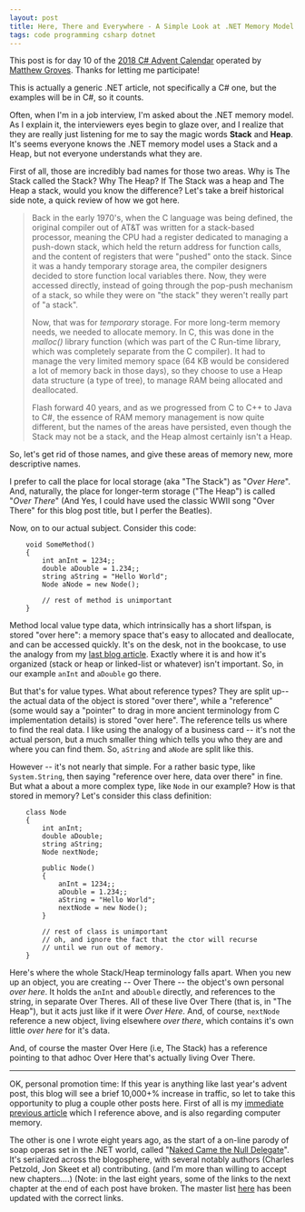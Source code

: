 ```yaml
---
layout: post
title: Here, There and Everywhere - A Simple Look at .NET Memory Model
tags: code programming csharp dotnet
---
```


This post is for day 10  of the [2018 C# Advent Calendar](https://crosscuttingconcerns.com/The-Second-Annual-C-Advent) operated by [Matthew Groves](https://crosscuttingconcerns.com/). Thanks for letting me participate!

This is actually a generic .NET article, not specifically a C# one, but the examples will be in C#, so it counts.

Often, when I'm in a job interview, I'm asked about the .NET memory model.  As I explain it, the interviewers eyes begin to glaze over, and I realize that they are really just listening for me to say the magic words **Stack** and **Heap**.  It's seems everyone knows the .NET memory model uses a Stack and a Heap, but not everyone understands what they are.

First of all, those are incredibly bad names for those two areas.  Why is The Stack called the Stack?  Why The Heap?  If The Stack was a heap and The Heap a stack, would you know the difference?   Let's take a breif historical side note,  a quick review of how we got here.  

> Back in the early 1970's, when the C language was being defined, the original compiler out of AT&T was written for a stack-based processor, meaning the CPU had a register dedicated to managing a push-down stack, which held the return address for function calls, and the content of registers that were "pushed" onto the stack.  Since it was a handy temporary storage area, the compiler designers decided to store function local variables there.  Now, they were accessed directly, instead of going through the pop-push mechanism of a stack, so while they were on "the stack" they weren't really part of "a stack".
>
> Now, that was for _temporary_ storage.  For more long-term memory needs, we needed to allocate memory.  In C, this was done in the *malloc()* library function (which was part of the C Run-time library, which was completely separate from the C compiler).  It had to manage the very limited memory space (64 KB would be considered a lot of memory back in those days), so they choose to use a Heap data structure (a type of tree), to manage RAM being allocated and deallocated.  
>
> Flash forward 40 years, and as we progressed from C to C++ to Java to C#, the essence of RAM memory management is now quite different, but the names of the areas have persisted, even though the Stack may not be a stack, and the Heap almost certainly isn't a Heap.

So, let's get rid of those names, and give these areas of memory new, more descriptive names.

I prefer to call the place for local storage (aka "The Stack") as "*Over Here*".  And, naturally, the place for longer-term storage ("The Heap") is called "*Over There*"  (And Yes, I could have used the classic WWII song "Over There" for this blog post title, but I perfer the Beatles).

Now, on to our actual subject.  Consider this code:

        void SomeMethod()
        {
            int anInt = 1234;;
            double aDouble = 1.234;;
            string aString = "Hello World";
            Node aNode = new Node();

            // rest of method is unimportant
        }

 Method local value type data, which intrinsically has a short lifspan, is stored "over here": a memory space that's easy to allocated and deallocate, and can be accessed quickly.  It's on the desk, not in the bookcase, to use the analogy from my [last blog article](https://honestillusion.com/2018/11/01/throwing-the-book-at-em-knowing-your-coumpter-storage.html).  Exactly where it is and how it's organized (stack or heap or linked-list or whatever) isn't important.  So, in our example `anInt` and `aDouble` go there.

But that's for value types.  What about reference types?  They are split up-- the actual data of the object is stored "over there", while a "reference"  (some would say a "pointer" to drag in more ancient terminology from C implementation details) is stored "over here".  The reference tells us where to find the real data.  I like using the analogy of a business card -- it's not the actual person, but a much smaller thing which tells you who they are and where you can find them.  So, `aString` and `aNode` are split like this.

However -- it's not nearly that simple.   For a rather basic type, like `System.String`, then saying "reference over here, data over there" in fine.  But what a about a more complex type, like `Node` in our example?  How is that stored in memory?  Let's consider this class definition:

        class Node
        {
            int anInt;
            double aDouble;
            string aString;
            Node nextNode;

            public Node()
            {
                anInt = 1234;;
                aDouble = 1.234;;
                aString = "Hello World";
                nextNode = new Node();
            }

            // rest of class is unimportant
            // oh, and ignore the fact that the ctor will recurse
            // until we run out of memory.
        }

 Here's where the whole Stack/Heap terminology falls apart.  When you new up an object, you are creating -- Over There -- the object's own personal *over here*.  It holds the `anInt` and `aDouble` directly, and references to the string, in separate Over Theres.  All of these live Over There (that is, in "The Heap"), but it acts just like if it were *Over Here*.   And, of course, `nextNode` reference a new object, living elsewhere *over there*, which contains it's own little *over here* for it's data.

And, of course the master Over Here (i.e, The Stack) has a reference pointing to that adhoc Over Here that's actually living Over There.

---

OK, personal promotion time:  If this year is anything like last year's advent post, this blog will see a brief 10,000+% increase in traffic, so let to take this opportunity to plug a couple other posts here.  First of all is my [immediate previous article](https://honestillusion.com/2018/11/01/throwing-the-book-at-em-knowing-your-coumpter-storage.html) which I reference above, and is also regarding computer memory.

The other is one I wrote eight years ago, as the start of a on-line parody of soap operas set in the .NET world, called "[Naked Came the Null Delegate](https://honestillusion.com/2010/10/09/naked-came-the-null-delegate-chapter-1-i-disposable.html)".  It's serialized across the blogosphere, with several notably authors (Charles Petzold, Jon Skeet et al) contributing.  (and I'm more than willing to accept new chapters....)   (Note: in the last eight years, some of the links to the next chapter at the end of each post have broken.   The master list [here](https://nakedcamethenulldelegate.wordpress.com/2010/10/09/the-story/) has been updated with the correct links.
